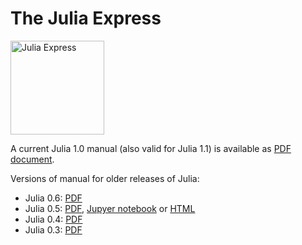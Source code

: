 # The Julia Express

 <img src="rocketship11.png" alt="Julia Express" width="150">

A current Julia 1.0 manual (also valid for Julia 1.1) is available as [PDF document](http://bogumilkaminski.pl/files/julia_express.pdf).

Versions of manual for older releases of Julia:

* Julia 0.6: [PDF](http://bogumilkaminski.pl/files/julia_express_v0.6.2.pdf)
* Julia 0.5: [PDF](http://bogumilkaminski.pl/files/julia_express_v0.5.0.pdf), [Jupyer notebook](http://bogumilkaminski.pl/files/The%20Julia%20Express.ipynb) or [HTML](http://bogumilkaminski.pl/files/The%20Julia%20Express.html)
* Julia 0.4: [PDF](http://bogumilkaminski.pl/files/julia_express_v0.4.5.pdf)
* Julia 0.3: [PDF](http://bogumilkaminski.pl/files/julia_express_v0.3.3.pdf)
